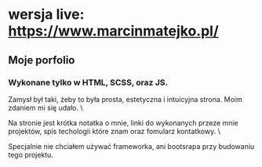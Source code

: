 # wersja live: https://www.marcinmatejko.pl/

## Moje porfolio 

### Wykonane tylko w HTML, SCSS, oraz JS.

Zamysł był taki, żeby to była prosta, estetyczna i intuicyjna strona. Moim zdaniem mi się udało. \ 

Na stronie jest krótka notatka o mnie, linki do wykonanych przeze mnie projektów, spis techologii które znam oraz fomularz kontatkowy. \

Specjalnie nie chciałem używać frameworka, ani bootsrapa przy budowaniu tego projektu.
